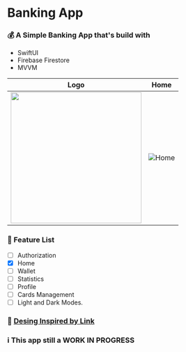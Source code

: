 # Banking App

### :moneybag: A Simple Banking App that's build with 
- SwiftUI 
- Firebase Firestore
- MVVM

  
| Logo | Home |
|-----------------------------------------------------------------------------------------------------------|-----------------------------------------------------------------------------------------------------------|
| <img src="https://github.com/shawaf/SwiftUI-BankingApp/assets/6817107/ca638824-540a-4547-9794-8a9c18678bbd" height=300> | ![Home](https://github.com/shawaf/SwiftUI-BankingApp/assets/6817107/484ada02-0234-48bd-bb03-d4d586183c4b)| 


### :memo: Feature List 
- [ ] Authorization
- [X] Home
- [ ] Wallet
- [ ] Statistics
- [ ] Profile
- [ ] Cards Management
- [ ] Light and Dark Modes.

### :art: [Desing Inspired by Link](https://dribbble.com/shots/14828147-money-management?utm_source=Clipboard_Shot&utm_campaign=arcimaryam&utm_content=money%20management&utm_medium=Social_Share&utm_source=Clipboard_Shot&utm_campaign=arcimaryam&utm_content=money%20management&utm_medium=Social_Share)

### :information_source: This app still a WORK IN PROGRESS
